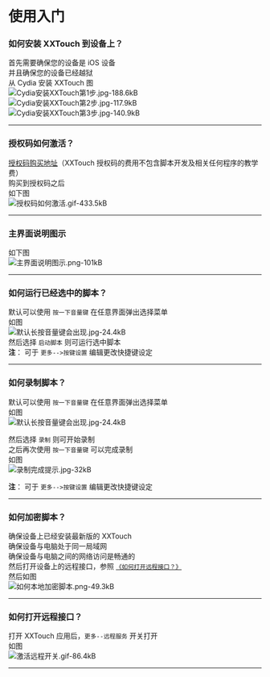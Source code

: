 # 使用入门


### 如何安装 XXTouch 到设备上？
首先需要确保您的设备是 iOS 设备  
并且确保您的设备已经越狱  
从 Cydia 安装 XXTouch 图  
![Cydia安装XXTouch第1步.jpg-188.6kB][1]  
![Cydia安装XXTouch第2步.jpg-117.9kB][2]  
![Cydia安装XXTouch第3步.jpg-140.9kB][3]  

---

### 授权码如何激活？
[授权码购买地址](https://www.xxtouch.com/buy)（XXTouch 授权码的费用不包含脚本开发及相关任何程序的教学费）  
购买到授权码之后  
如下图  
![授权码如何激活.gif-433.5kB][4]  

---

### 主界面说明图示
如下图  
![主界面说明图示.png-101kB][5]  

---

### 如何运行已经选中的脚本？
默认可以使用 ```按一下音量键``` 在任意界面弹出选择菜单  
如图  
![默认长按音量键会出现.jpg-24.4kB][6]  
然后选择 ```启动脚本``` 则可运行选中脚本  
**注**： 可于 ```更多-->按键设置``` 编辑更改快捷键设定  

---

### 如何录制脚本？
默认可以使用 ```按一下音量键``` 在任意界面弹出选择菜单  
如图  
![默认长按音量键会出现.jpg-24.4kB][7]  

然后选择 ```录制``` 则可开始录制  
之后再次使用 ```按一下音量键``` 可以完成录制  
如图  
![录制完成提示.jpg-32kB][8]  

**注**： 可于 ```更多-->按键设置``` 编辑更改快捷键设定  

---

### 如何加密脚本？
确保设备上已经安装最新版的 XXTouch  
确保设备与电脑处于同一局域网  
确保设备与电脑之间的网络访问是畅通的  
然后打开设备上的远程接口，参照 [```《如何打开远程接口？》```](#如何打开远程接口？)  
然后如图  
![如何本地加密脚本.png-49.3kB][9]  

---

### 如何打开远程接口？
打开 XXTouch 应用后，```更多--远程服务``` 开关打开  
如图  
![激活远程开关.gif-86.4kB][10]  

---

  [1]: ABC/Cydia%E5%AE%89%E8%A3%85XXTouch%E7%AC%AC1%E6%AD%A5.jpg
  [2]: ABC/Cydia%E5%AE%89%E8%A3%85XXTouch%E7%AC%AC2%E6%AD%A5.jpg
  [3]: ABC/Cydia%E5%AE%89%E8%A3%85XXTouch%E7%AC%AC3%E6%AD%A5.jpg
  [4]: ABC/%E6%8E%88%E6%9D%83%E7%A0%81%E5%A6%82%E4%BD%95%E6%BF%80%E6%B4%BB.gif
  [5]: ABC/%E4%B8%BB%E7%95%8C%E9%9D%A2%E8%AF%B4%E6%98%8E%E5%9B%BE%E7%A4%BA.png
  [6]: ABC/%E9%BB%98%E8%AE%A4%E9%95%BF%E6%8C%89%E9%9F%B3%E9%87%8F%E9%94%AE%E4%BC%9A%E5%87%BA%E7%8E%B0.jpg
  [7]: ABC/%E9%BB%98%E8%AE%A4%E9%95%BF%E6%8C%89%E9%9F%B3%E9%87%8F%E9%94%AE%E4%BC%9A%E5%87%BA%E7%8E%B0.jpg
  [8]: ABC/%E5%BD%95%E5%88%B6%E5%AE%8C%E6%88%90%E6%8F%90%E7%A4%BA.jpg
  [9]: ABC/%E5%A6%82%E4%BD%95%E6%9C%AC%E5%9C%B0%E5%8A%A0%E5%AF%86%E8%84%9A%E6%9C%AC.png
  [10]: ABC/%E6%BF%80%E6%B4%BB%E8%BF%9C%E7%A8%8B%E5%BC%80%E5%85%B3.gif
